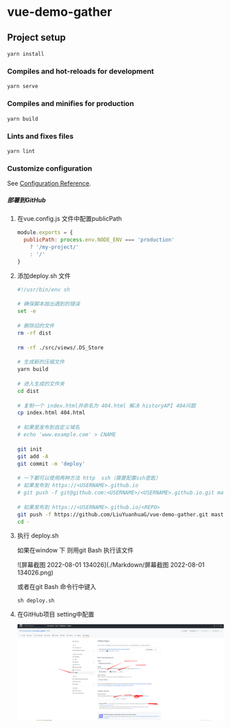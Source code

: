 # vue-demo-gather

## Project setup
```
yarn install
```

### Compiles and hot-reloads for development
```
yarn serve
```

### Compiles and minifies for production
```
yarn build
```

### Lints and fixes files
```
yarn lint
```

### Customize configuration
See [Configuration Reference](https://cli.vuejs.org/config/).

##### 部署到GitHub

1. 在vue.config.js 文件中配置publicPath

   ```js
   module.exports = {
     publicPath: process.env.NODE_ENV === 'production'
       ? '/my-project/'
       : '/'
   }
   ```

   

2. 添加deploy.sh 文件

   ```sh
   #!/usr/bin/env sh
   
   # 确保脚本抛出遇到的错误
   set -e
   
   # 删除旧的文件
   rm -rf dist
   
   rm -rf ./src/views/.DS_Store
   
   # 生成新的压缩文件
   yarn build
   
   # 进入生成的文件夹
   cd dist
   
   # 复制一个 index.html并命名为 404.html 解决 historyAPI 404问题
   cp index.html 404.html
   
   # 如果是发布到自定义域名
   # echo 'www.example.com' > CNAME
   
   git init
   git add -A
   git commit -m 'deploy'
   
   # 一下都可以使用两种方法 http  ssh（需要配置ssh密匙） 
   # 如果发布到 https://<USERNAME>.github.io
   # git push -f git@github.com:<USERNAME>/<USERNAME>.github.io.git master
   
   # 如果发布到 https://<USERNAME>.github.io/<REPO>
   git push -f https://github.com/LiuYuanhuaG/vue-demo-gather.git master:gh-pages
   cd -
   ```

   

3. 执行 deploy.sh

   如果在window 下 则用git Bash 执行该文件

   ![屏幕截图 2022-08-01 134026](./Markdown/屏幕截图 2022-08-01 134026.png)

   或者在git Bash 命令行中键入

   ```
   sh deploy.sh 
   ```

   

4. 在GitHub项目 setting中配置

   ![image-20220801133315836](./Markdown/image-20220801133315836.png)